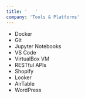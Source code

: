 ```yaml
---
title: '   '
company: 'Tools & Platforms'
---
```


- Docker
- Git
- Jupyter Notebooks
- VS Code
- VirtualBox VM
- RESTful APIs
- Shopify
- Looker
- AirTable
- WordPress


